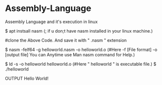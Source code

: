 # Assembly-Language
Assembly Language and it's execution in linux

$ apt instsall nasm  (; if u don;t have nasm installed in your linux machine.)

#clone the Above Code.
And save it with " .nasm " extension
 
$ nasm -felf64 -g helloworld.nasm -o helloworld.o
   (#Here 
        -f [File format]
        -o [output file]
  You can Anytime use Man nasm command for Help.)
  
 $ ld -s -o helloworld helloworld.o
   (#Here 
        " helloworld " is executable file.)
 $ ./helloworld
 
 
 
 OUTPUT
 Hello World!

